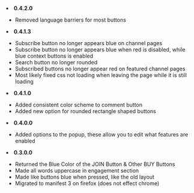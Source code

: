 <li><b>0.4.2.0</b></li>
    <ul>
    <li>Removed language barriers for most buttons</li>
    </ul>
<li><b>0.4.1.3</b></li>
    <ul>
    <li>Subscribe button no longer appears blue on channel pages</li>
    <li>Subscribe button no longer appears blue when red is disabled, while blue context buttons is enabled</li>
    <li>Search button no longer rounded</li>
    <li>Subscribed buttons no longer appear red on featured channel pages</li>
    <li>Most likely fixed css not loading when leaving the page while it is still loading</li>
    </ul>
<li><b>0.4.1.0</b></li>
    <ul>
    <li>Added consistent color scheme to comment button</li>
    <li>Added new option for rounded rectangle shaped buttons</li>
    </ul>
<li><b>0.4.0.0</b></li>
    <ul>
    <li>Added options to the popup, these allow you to edit what features are enabled</li>
    </ul>
<li><b>0.3.0.0</b></li>
    <ul>
    <li>Returned the Blue Color of the JOIN Button & Other BUY Buttons</li>
    <li>Made all words uppercase in engagement section</li>
    <li>Made like buttons blue when pressed, like the old layout</li>
    <li>Migrated to manifest 3 on firefox (does not effect chrome)</li>
    </ul>